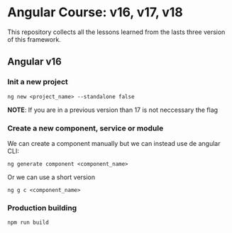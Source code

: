 # Angular Course: v16, v17, v18

This repository collects all the lessons learned from the lasts three version of this framework.

## Angular v16

### Init a new project
```
ng new <project_name> --standalone false
```

**NOTE**: If you are in a previous version than 17 is not neccessary the flag

### Create a new component, service or module

We can create a component manually but we can instead use de angular CLI:

```
ng generate component <component_name>
```

Or we can use a short version

```
ng g c <component_name>
```

### Production building

```
npm run build
```